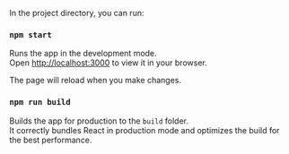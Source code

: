 In the project directory, you can run:
### `npm start`
Runs the app in the development mode.\
Open [http://localhost:3000](http://localhost:3000) to view it in your browser.

The page will reload when you make changes.

### `npm run build`
Builds the app for production to the `build` folder.\
It correctly bundles React in production mode and optimizes the build for the best performance.
